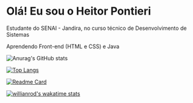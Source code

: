 # Olá! Eu sou o Heitor Pontieri

Estudante do SENAI - Jandira, no curso técnico de Desenvolvimento de Sistemas

Aprendendo Front-end (HTML e CSS) e Java

![Anurag's GitHub stats](https://github-readme-stats.vercel.app/api?username=HeitorPontieri&show_icons=true&theme=gruvbox)

[![Top Langs](https://github-readme-stats.vercel.app/api/top-langs/?username=HeitorPontieri&layout=compact)](https://github.com/anuraghazra/github-readme-stats)

[![Readme Card](https://github-readme-stats.vercel.app/api/pin/?username=HeitorPontieri&repo=github-readme-stats)](https://github.com/anuraghazra/github-readme-stats)

[![willianrod's wakatime stats](https://github-readme-stats.vercel.app/api/wakatime?username=HeitorPontieri)](https://github.com/anuraghazra/github-readme-stats)



